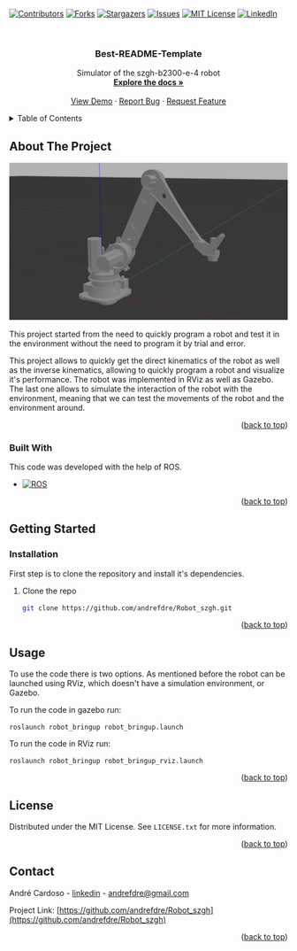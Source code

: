 <!-- Improved compatibility of back to top link: See: https://github.com/othneildrew/Best-README-Template/pull/73 -->
<a name="readme-top"></a>
<!--
*** Thanks for checking out the Best-README-Template. If you have a suggestion
*** that would make this better, please fork the repo and create a pull request
*** or simply open an issue with the tag "enhancement".
*** Don't forget to give the project a star!
*** Thanks again! Now go create something AMAZING! :D
-->



<!-- PROJECT SHIELDS -->
<!--
*** I'm using markdown "reference style" links for readability.
*** Reference links are enclosed in brackets [ ] instead of parentheses ( ).
*** See the bottom of this document for the declaration of the reference variables
*** for contributors-url, forks-url, etc. This is an optional, concise syntax you may use.
*** https://www.markdownguide.org/basic-syntax/#reference-style-links
-->
[![Contributors][contributors-shield]][contributors-url]
[![Forks][forks-shield]][forks-url]
[![Stargazers][stars-shield]][stars-url]
[![Issues][issues-shield]][issues-url]
[![MIT License][license-shield]][license-url]
[![LinkedIn][linkedin-shield]][linkedin-url]



<!-- PROJECT LOGO -->
<br />
<div align="center">
  <!-- <a href="https://github.com/andrefdre/Robot_szgh">
    <img src="images/robot.png" alt="Logo" width="80" height="80">
  </a> -->

  <h3 align="center">Best-README-Template</h3>

  <p align="center">
    Simulator of the szgh-b2300-e-4 robot
    <br />
    <a href="https://github.com/andrefdre/Robot_szgh"><strong>Explore the docs »</strong></a>
    <br />
    <br />
    <a href="https://github.com/andrefdre/Robot_szgh">View Demo</a>
    ·
    <a href="https://github.com/andrefdre/Robot_szgh/issues">Report Bug</a>
    ·
    <a href="https://github.com/andrefdre/Robot_szgh/issues">Request Feature</a>
  </p>
</div>



<!-- TABLE OF CONTENTS -->
<details>
  <summary>Table of Contents</summary>
  <ol>
    <li>
      <a href="#about-the-project">About The Project</a>
      <ul>
        <li><a href="#built-with">Built With</a></li>
      </ul>
    </li>
    <li>
      <a href="#getting-started">Getting Started</a>
      <ul>
        <li><a href="#installation">Installation</a></li>
      </ul>
    </li>
    <li><a href="#usage">Usage</a></li>
    <li><a href="#license">License</a></li>
    <li><a href="#contact">Contact</a></li>
  </ol>
</details>



<!-- ABOUT THE PROJECT -->
## About The Project

[![Product Name Screen Shot][product-screenshot]](https://github.com/andrefdre/Robot_szgh)

This project started from the need to quickly program a robot and test it in the environment without the need to program it by trial and error.

This project allows to quickly get the direct kinematics of the robot as well as the inverse kinematics, allowing to quickly program a robot and visualize it's performance. The robot was implemented in RViz as well as Gazebo. The last one allows to simulate the interaction of the robot with the environment, meaning that we can test the movements of the robot and the environment around.

<p align="right">(<a href="#readme-top">back to top</a>)</p>



### Built With

This code was developed with the help of ROS.

* [![ROS][ROS.js]][ROS-url]

<p align="right">(<a href="#readme-top">back to top</a>)</p>

## Getting Started

### Installation

First step is to clone the repository and install it's dependencies.


1. Clone the repo
   ```sh
   git clone https://github.com/andrefdre/Robot_szgh.git
   ```

<p align="right">(<a href="#readme-top">back to top</a>)</p>



<!-- USAGE EXAMPLES -->
## Usage

To use the code there is two options. As mentioned before the robot can be launched using RViz, which doesn't have a simulation environment, or Gazebo.

To run the code in gazebo run:
```
roslaunch robot_bringup robot_bringup.launch
```

To run the code in RViz run:
```
roslaunch robot_bringup robot_bringup_rviz.launch
```

<p align="right">(<a href="#readme-top">back to top</a>)</p>



<!-- LICENSE -->
## License

Distributed under the MIT License. See `LICENSE.txt` for more information.

<p align="right">(<a href="#readme-top">back to top</a>)</p>



<!-- CONTACT -->
## Contact

André Cardoso - [linkedin](https://www.linkedin.com/in/andr%C3%A9-cardoso-8bb264223/) - andrefdre@gmail.com

Project Link: [https://github.com/andrefdre/Robot_szgh](https://github.com/andrefdre/Robot_szgh)

<p align="right">(<a href="#readme-top">back to top</a>)</p>





<!-- MARKDOWN LINKS & IMAGES -->
<!-- https://www.markdownguide.org/basic-syntax/#reference-style-links -->
[contributors-shield]: https://img.shields.io/github/contributors/andrefdre/Robot_szgh.svg?style=for-the-badge
[contributors-url]: https://github.com/andrefdre/Robot_szgh/graphs/contributors
[forks-shield]: https://img.shields.io/github/forks/andrefdre/Robot_szgh.svg?style=for-the-badge
[forks-url]: https://github.com/andrefdre/Robot_szgh/network/members
[stars-shield]: https://img.shields.io/github/stars/andrefdre/Robot_szgh.svg?style=for-the-badge
[stars-url]: https://github.com/andrefdre/Robot_szgh/stargazers
[issues-shield]: https://img.shields.io/github/issues/andrefdre/Robot_szgh.svg?style=for-the-badge
[issues-url]: https://github.com/andrefdre/Robot_szgh/issues
[license-shield]: https://img.shields.io/github/license/andrefdre/Robot_szgh.svg?style=for-the-badge
[license-url]: https://github.com/andrefdre/Robot_szgh/blob/master/LICENSE.txt
[linkedin-shield]: https://img.shields.io/badge/-LinkedIn-black.svg?style=for-the-badge&logo=linkedin&colorB=555
[linkedin-url]: https://www.linkedin.com/in/andr%C3%A9-cardoso-8bb264223/
[product-screenshot]: images/robot.png

[ROS.js]: https://img.shields.io/ros/v/noetic/ros
[ROS-url]: https://www.ros.org/
